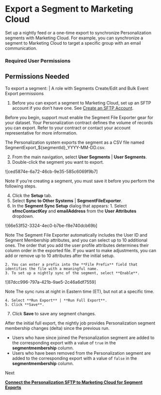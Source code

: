 

# Export a Segment to Marketing Cloud

Set up a nightly feed or a one-time export to synchronize Personalization
segments with Marketing Cloud. For example, you can synchronize a segment to
Marketing Cloud to target a specific group with an email communication.

### Required User Permissions

Permissions Needed  
---  
To export a segment: | A role with Segments Create/Edit and Bulk Event Export permissions  
  
  1. Before you can export a segment to Marketing Cloud, set up an SFTP account if you don’t have one. See [Create an SFTP Account](https://help.salesforce.com/s/articleView?id=sf.mc_pers_sftp_account_create.htm&language=en_US&type=5 "Send and receive data from an automated platform safely and securely using ETL Integration. After you create an SFTP account, add the credentials to your FTP client.").

Before you begin, support must enable the Segment File Exporter gear for your
dataset. Your Personalization contract defines the volume of records you can
export. Refer to your contract or contact your account representative for more
information.

The Personalization system exports the segment as a CSV file named
SegmentExport_${segmentId}_YYYY-MM-DD.csv.

  2. From the main navigation, select **User Segments** | **User Segments**.
  3. Double-click the segment you want to export.

![ced5874e-6a72-46cb-9e35-585c6069f9b7]

Note If you’re creating a segment, you must save it before you perform the
following steps.

  4. Click the **Setup** tab.
  5. Select **Sync to Other Systems** | **SegmentFileExporter**.
  6. In the **Segment Sync Setup** dialog that appears:
    1. Select **sfmcContactKey** and **emailAddress** from the **User Attributes** dropdown.

![66e53f52-3324-4ec0-b7be-f8e740dcb69b]

Note The Segment File Exporter automatically includes the User ID and Segment
Membership attributes, and you can select up to 10 additional ones. The order
that you add the user profile attributes determines their column order in the
exported file. If you want to make adjustments, you can add or remove up to 10
attributes after the initial setup.

    2. You can enter a prefix into the **File Prefix** field that identifies the file with a meaningful name. 
    3. To set up a nightly sync of the segment, select **Enable**. 

![87dcc996-797a-421b-9ae5-2c46a6df7559]

Note The sync runs at night in Eastern time (ET), but not at a specific time.

    4. Select **Run Export** | **Run Full Export**.
    5. Click **Save**.
  7. Click **Save** to save any segment changes.

After the initial full export, the nightly job provides Personalization
segment membership changes (delta) since the previous run.

  * Users who have since joined the Personalization segment are added to the corresponding export with a value of `true` in the **segmentmembership** column.
  * Users who have been removed from the Personalization segment are added to the corresponding export with a value of `false` in the **segmentmembership** column.

Next

**[Connect the Personalization SFTP to Marketing Cloud for Segment
Exports](https://help.salesforce.com/s/articleView?id=sf.mc_pers_segment_sftp_load_marketing_cloud.htm&language=en_US&type=5
"To receive Personalization segments, configure the Personalization SFTP in
Marketing Cloud. You can create a file location and add your existing SFTP
account details.")**

